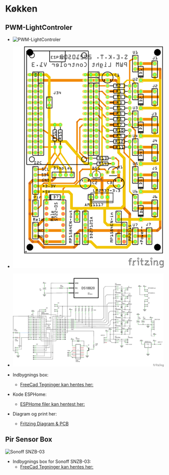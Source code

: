 # Køkken

## PWM-LightControler

* ![PWM-LightControler](../FreeCAD/PWM-LightControler/Images/Sk%C3%A6rmbillede%20fra%202022-10-19%2022-08-58.png)
* ![Fritzing PCB](../Fritzing/PWM-LightControler/PWM_Light_Controler_v1_3/PWM_Light_Controler_v1_3_pcb.png)
* ![Fritzing Diagram](../Fritzing/PWM-LightControler/PWM_Light_Controler_v1_3/PWM_Light_Controler_v1_3_schem.png) 

* Indbygnings box:
  * [FreeCad Tegninger kan hentes her:](../FreeCAD/PWM-LightControler/)
* Kode ESPHome:
  * [ESPHome filer kan hentest her:](../ESPHome/PWM-LightControler/)
* Diagram og print her:
  * [Fritzing Diagram & PCB](../Fritzing/PWM-LightControler/)

## Pir Sensor Box

![Sonoff SNZB-03](../FreeCAD/Pir-Sensor-Box/Sk%C3%A6rmbillede%20fra%202022-10-28%2009-38-47.png)

* Indbygnings box for Sonoff SNZB-03:
  * [FreeCad Tegninger kan hentes her:](../FreeCAD/Pir-Sensor-Box/)  